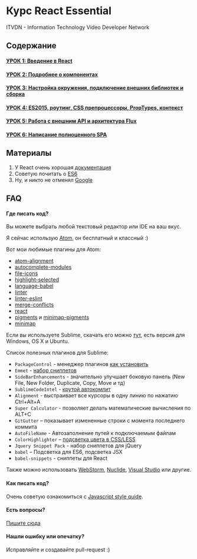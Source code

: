 # Курс React Essential

ITVDN - Information Technology Video Developer Network

## Содержание

#### [УРОК 1: Введение в React](/01-introduction-to-react)
#### [УРОК 2: Подробнее о компонентах](/02-deep-in-components)
#### [УРОК 3: Настройка окружения, подключение внешних библиотек и сборка](/03-environment)
#### [УРОК 4: ES2015, роутинг, CSS препроцессоры, PropTypes, контекст](/04-routing-and-es6)
#### [УРОК 5: Работа с внешним API и архитектура Flux](/05-flux)
#### [УРОК 6: Написание полноценного SPA](/06-real-world)

## Материалы

1. У React очень хорошая [документация](http://facebook.github.io/react/docs/getting-started.html)
2. Советую почитать о [ES6](https://github.com/lukehoban/es6features#readme)
3. Ну, и никто не отменял [Google](https://www.google.com.ua/)

## FAQ

#### Где писать код?

Вы можете выбрать любой текстовый редактор или IDE на ваш вкус. 

Я сейчас использую [Atom](https://atom.io/), он бесплатный и классный :) 

Вот мои любимые плагины для Atom:

 - [atom-alignment](https://atom.io/packages/atom-alignment)
 - [autocomplete-modules](https://atom.io/packages/autocomplete-modules)
 - [file-icons](https://atom.io/packages/file-icons)
 - [highlight-selected](https://atom.io/packages/highlight-selected)
 - [language-babel](https://atom.io/packages/language-babel)
 - [linter](https://atom.io/packages/linter)
 - [linter-eslint](https://atom.io/packages/linter-eslint)
 - [merge-conflicts](https://atom.io/packages/merge-conflicts)
 - [react](https://atom.io/packages/react)
 - [pigments](https://atom.io/packages/pigments) и [minimap-pigments](https://atom.io/packages/minimap-pigments)
 - [minimap](https://atom.io/packages/minimap)


Если вы используете Sublime, скачать его можно [тут](http://www.sublimetext.com/3), есть версия для Windows, OS X и Ubuntu.

Список полезных плагинов для Sublime:

 - ```PackageControl``` - менеджер плагинов [как установить](https://packagecontrol.io/installation)
 - ```Emmet``` - [набор сниппетов](https://packagecontrol.io/packages/Emmet)
 - ```SideBarEnhancements``` - значительно улучшает боковую панель (New File, New Folder, Duplicate, Copy, Move и тд)
 - ```SublimeCodeIntel``` - [крутой автокомлит](http://sublimecodeintel.github.io/SublimeCodeIntel/)
 - ```Alignment``` - выстраивает все курсоры в одну линию по нажатию Ctrl+Alt+A
 - ```Super Calculator``` - позволяет делать математические вычисления по ALT+C
 - ```GitGutter``` – показывает измененные строки с момента последнего коммита
 - ```AutoFileName``` - Автозаполнение путей к подключаемым файлам
 - ```ColorHighlighter``` – [подсветка цвета в CSS/LESS](https://github.com/Monnoroch/ColorHighlighter)
 - ```Jquery Snippet Pack``` - набор сниппетов для jQuery
 - ```babel``` – Подсветка для ES6, подсветка JSX
 - ```babel-snippets``` - сниппеты для React

Также можно использовать [WebStorm](https://www.jetbrains.com/webstorm/), [Nuclide](http://nuclide.io/), [Visual Studio](https://www.visualstudio.com/) или другие.

#### Как писать код?

Очень советую ознакомиться с [Javascript style quide](https://github.com/airbnb/javascript).

#### Есть вопросы?

[Пишите сюда](https://github.com/krambertech/react-essential-course/issues/new)

#### Нашли ошибку или опечатку?

Исправляйте и создавайте pull-request :)
